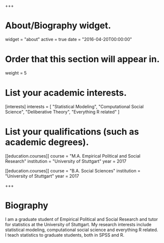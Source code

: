 +++
# About/Biography widget.
widget = "about"
active = true
date = "2016-04-20T00:00:00"

# Order that this section will appear in.
weight = 5

# List your academic interests.
[interests]
  interests = [
    "Statistical Modeling",
    "Computational Social Science",
    "Deliberative Theory",
    "Everything R related"
  ]

# List your qualifications (such as academic degrees).
[[education.courses]]
  course = "M.A. Empirical Political and Social Research"
  institution = "University of Stuttgart"
  year = 2017

[[education.courses]]
  course = "B.A. Social Sciences"
  institution = "University of Stuttgart"
  year = 2017
 
+++

# Biography

I am a graduate student of Empirical Political and Social Research and tutor for statistics at the University of Stuttgart. My research interests include statistical modeling, computational social science and everything R related. I teach statistics to graduate students, both in SPSS and R.
